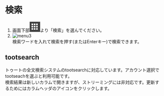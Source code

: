 # 検索



1. 画面下部![toot13](https://raw.githubusercontent.com/cutls/TheDeskDocs/master/media/toot13.png)より「検索」を選んでください。
1. ![menu3](https://raw.githubusercontent.com/cutls/TheDeskDocs/master/media/menu3.png)  
検索ワードを入れて検索を押す(またはEnterキー)で検索できます。  
  
## tootsearch

トゥートの全文検索システムのtootsearchに対応しています。アカウント選択でtootseachを選ぶと利用可能です。  
検索結果は新しいカラムで開きますが、ストリーミングには非対応です。更新するためにはカラムヘッダのアイコンをクリックします。